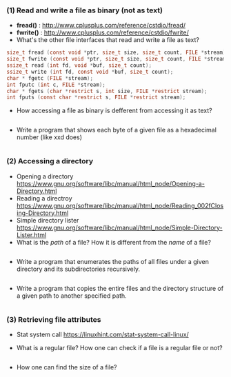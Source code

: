 ### (1) Read and write a file as binary (not as text)

+ __fread()__ : <http://www.cplusplus.com/reference/cstdio/fread/>  
+ __fwrite()__ : <http://www.cplusplus.com/reference/cstdio/fwrite/>  
+ What's the other file interfaces that read and write a file as text?
```C
size_t fread (const void *ptr, size_t size, size_t count, FILE *stream);
size_t fwrite (const void *ptr, size_t size, size_t count, FILE *stream);
ssize_t read (int fd, void *buf, size_t count);
ssize_t write (int fd, const void *buf, size_t count);
char * fgetc (FILE *stream);
int fputc (int c, FILE *stream);
char * fgets (char *restrict s, int size, FILE *restrict stream);
int fputs (const char *restrict s, FILE *restrict stream);
```

+ How accessing a file as binary is defferent from accessing it as text?  
```markdown

```
+ Write a program that shows each byte of a given file as a hexadecimal number (like xxd does)  
```markdown

```
### (2) Accessing a directory
+ Opening a directory  <https://www.gnu.org/software/libc/manual/html_node/Opening-a-Directory.html>
+ Reading a directroy  <https://www.gnu.org/software/libc/manual/html_node/Reading_002fClosing-Directory.html>  
+ Simple directory lister  <https://www.gnu.org/software/libc/manual/html_node/Simple-Directory-Lister.html>  
+ What is the _path_ of a file? How it is different from the _name_ of a file?  
```markdown

```
+ Write a program that enumerates the paths of all files under a given directory and its subdirectories recursively.  
```markdown

```
+ Write a program that copies the entire files and the directory structure of a given path to another specified path.  
```markdown

```
### (3) Retrieving file attributes  
+ Stat system call  <https://linuxhint.com/stat-system-call-linux/>    

+ What is a regular file? How one can check if a file is a regular file or not?    
```markdown

```
+ How one can find the size of a file?    
```markdown

```